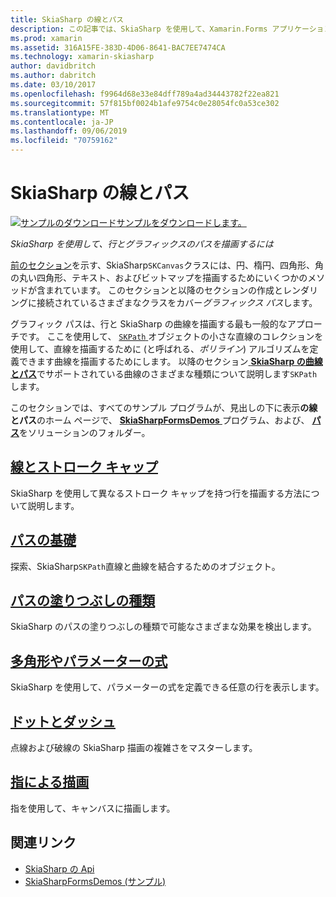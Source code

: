 ```yaml
---
title: SkiaSharp の線とパス
description: この記事では、SkiaSharp を使用して、Xamarin.Forms アプリケーションでの線とグラフィックス パスを描画する方法を説明し、サンプル コードを示します。
ms.prod: xamarin
ms.assetid: 316A15FE-383D-4D06-8641-BAC7EE7474CA
ms.technology: xamarin-skiasharp
author: davidbritch
ms.author: dabritch
ms.date: 03/10/2017
ms.openlocfilehash: f9964d68e33e84dff789a4ad34443782f22ea821
ms.sourcegitcommit: 57f815bf0024b1afe9754c0e28054fc0a53ce302
ms.translationtype: MT
ms.contentlocale: ja-JP
ms.lasthandoff: 09/06/2019
ms.locfileid: "70759162"
---
```

# <a name="skiasharp-lines-and-paths"></a>SkiaSharp の線とパス

[![サンプルのダウンロード](~/media/shared/download.png)サンプルをダウンロードします。](https://docs.microsoft.com/samples/xamarin/xamarin-forms-samples/skiasharpforms-demos)

_SkiaSharp を使用して、行とグラフィックスのパスを描画するには_

[前のセクション](~/xamarin-forms/user-interface/graphics/skiasharp/basics/index.md)を示す、SkiaSharp`SKCanvas`クラスには、円、楕円、四角形、角の丸い四角形、テキスト、およびビットマップを描画するためにいくつかのメソッドが含まれています。 このセクションと以降のセクションの作成とレンダリングに接続されているさまざまなクラスをカバー*グラフィックス パス*します。

グラフィック パスは、行と SkiaSharp の曲線を描画する最も一般的なアプローチです。 ここを使用して、 [ `SKPath` ](xref:SkiaSharp.SKPath)オブジェクトの小さな直線のコレクションを使用して、直線を描画するために (と呼ばれる、*ポリライン*) アルゴリズムを定義できます曲線を描画するためにします。 以降のセクション[ **SkiaSharp の曲線とパス**](../curves/index.md)でサポートされている曲線のさまざまな種類について説明します`SKPath`します。

このセクションでは、すべてのサンプル プログラムが、見出しの下に表示**の線とパス**のホーム ページで、 [ **SkiaSharpFormsDemos** ](https://docs.microsoft.com/samples/xamarin/xamarin-forms-samples/skiasharpforms-demos)プログラム、および、 [**パス**](https://github.com/xamarin/xamarin-forms-samples/tree/master/SkiaSharpForms/Demos/Demos/SkiaSharpFormsDemos/Paths)をソリューションのフォルダー。

## <a name="lines-and-stroke-capslinesmd"></a>[線とストローク キャップ](lines.md)

SkiaSharp を使用して異なるストローク キャップを持つ行を描画する方法について説明します。

## <a name="path-basicspathsmd"></a>[パスの基礎](paths.md)

探索、SkiaSharp`SKPath`直線と曲線を結合するためのオブジェクト。

## <a name="the-path-fill-typesfill-typesmd"></a>[パスの塗りつぶしの種類](fill-types.md)

SkiaSharp のパスの塗りつぶしの種類で可能なさまざまな効果を検出します。

## <a name="polylines-and-parametric-equationspolylinesmd"></a>[多角形やパラメーターの式](polylines.md)

SkiaSharp を使用して、パラメーターの式を定義できる任意の行を表示します。

## <a name="dots-and-dashesdotsmd"></a>[ドットとダッシュ](dots.md)

点線および破線の SkiaSharp 描画の複雑さをマスターします。

## <a name="finger-paintingfinger-paintmd"></a>[指による描画](finger-paint.md)

指を使用して、キャンバスに描画します。

## <a name="related-links"></a>関連リンク

- [SkiaSharp の Api](https://docs.microsoft.com/dotnet/api/skiasharp)
- [SkiaSharpFormsDemos (サンプル)](https://docs.microsoft.com/samples/xamarin/xamarin-forms-samples/skiasharpforms-demos)
